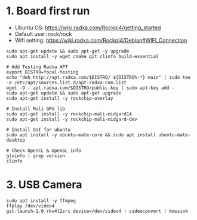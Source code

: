 # 1. Board first run
- Ubuntu OS: https://wiki.radxa.com/Rockpi4/getting_started
- Default user: rock/rock
- Wifi setting: https://wiki.radxa.com/Rockpi4/Debian#WIFI_Connection

```
sudo apt-get update && sudo apt-get -y upgrade
sudo apt install -y wget cmake git clinfo build-essential

# Add Testing Radxa APT
export DISTRO=focal-testing
echo "deb http://apt.radxa.com/$DISTRO/ ${DISTRO%-*} main" | sudo tee -a /etc/apt/sources.list.d/apt-radxa-com.list
wget -O - apt.radxa.com/$DISTRO/public.key | sudo apt-key add -
sudo apt-get update && sudo apt-get upgrade
sudo apt-get install -y rockchip-overlay

# Install Mali GPU lib
sudo apt-get install -y rockchip-mali-midgard14
sudo apt-get install -y rockchip-mali-midgard-dev

# Install GUI for ubuntu
sudo apt install -y ubuntu-mate-core && sudo apt install ubuntu-mate-desktop

# Check OpenCL & OpenGL info
glxinfo | grep version
clinfo
```

# 3. USB Camera
```
sudo apt install -y ffmpeg
ffplay /dev/video4
gst-launch-1.0 rkv4l2src device=/dev/video4 ! videoconvert ! kmssink
```